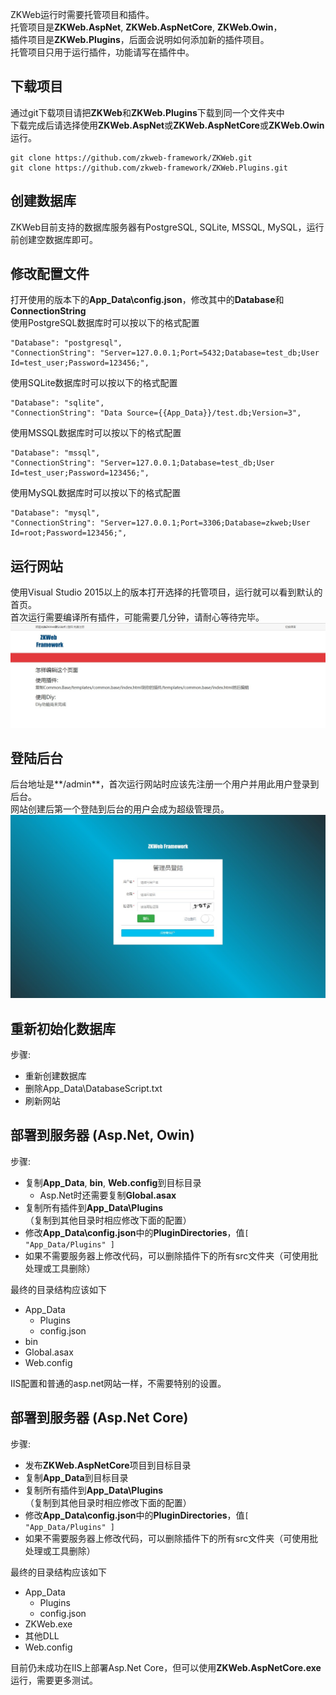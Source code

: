 ZKWeb运行时需要托管项目和插件。<br/>
托管项目是**ZKWeb.AspNet**, **ZKWeb.AspNetCore**, **ZKWeb.Owin**，<br/>
插件项目是**ZKWeb.Plugins**，后面会说明如何添加新的插件项目。<br/>
托管项目只用于运行插件，功能请写在插件中。<br/>

### <h2>下载项目</h2>

通过git下载项目请把**ZKWeb**和**ZKWeb.Plugins**下载到同一个文件夹中</br>
下载完成后请选择使用**ZKWeb.AspNet**或**ZKWeb.AspNetCore**或**ZKWeb.Owin**运行。</br>

```
git clone https://github.com/zkweb-framework/ZKWeb.git
git clone https://github.com/zkweb-framework/ZKWeb.Plugins.git
```

### <h2>创建数据库</h2>
ZKWeb目前支持的数据库服务器有PostgreSQL, SQLite, MSSQL, MySQL，运行前创建空数据库即可。</br>

### <h2>修改配置文件</h2>
打开使用的版本下的**App_Data\config.json**，修改其中的**Database**和**ConnectionString**<br />
使用PostgreSQL数据库时可以按以下的格式配置<br />
```
"Database": "postgresql",
"ConnectionString": "Server=127.0.0.1;Port=5432;Database=test_db;User Id=test_user;Password=123456;",
```
使用SQLite数据库时可以按以下的格式配置<br />
```
"Database": "sqlite",
"ConnectionString": "Data Source={{App_Data}}/test.db;Version=3",
```
使用MSSQL数据库时可以按以下的格式配置<br />
```
"Database": "mssql",
"ConnectionString": "Server=127.0.0.1;Database=test_db;User Id=test_user;Password=123456;",
```
使用MySQL数据库时可以按以下的格式配置<br />
```
"Database": "mysql",
"ConnectionString": "Server=127.0.0.1;Port=3306;Database=zkweb;User Id=root;Password=123456;",
```

### <h2>运行网站</h2>
使用Visual Studio 2015以上的版本打开选择的托管项目，运行就可以看到默认的首页。<br/>
首次运行需要编译所有插件，可能需要几分钟，请耐心等待完毕。
![a](../img/index.jpg)

### <h2>登陆后台</h2>
后台地址是**/admin**，首次运行网站时应该先注册一个用户并用此用户登录到后台。<br/>
网站创建后第一个登陆到后台的用户会成为超级管理员。
![a](../img/admin_login.jpg)

### <h2>重新初始化数据库</h2>
步骤:

- 重新创建数据库
- 删除App_Data\DatabaseScript.txt
- 刷新网站

### <h2>部署到服务器 (Asp.Net, Owin)</h2>
步骤:

- 复制**App_Data**, **bin**, **Web.config**到目标目录
  - Asp.Net时还需要复制**Global.asax**
- 复制所有插件到**App_Data\Plugins**（复制到其他目录时相应修改下面的配置）
- 修改**App_Data\config.json**中的**PluginDirectories**，值`[ "App_Data/Plugins" ]`
- 如果不需要服务器上修改代码，可以删除插件下的所有src文件夹（可使用批处理或工具删除）

最终的目录结构应该如下

- App_Data
	- Plugins
	- config.json
- bin
- Global.asax
- Web.config

IIS配置和普通的asp.net网站一样，不需要特别的设置。

### <h2>部署到服务器 (Asp.Net Core)</h2>
步骤:

- 发布**ZKWeb.AspNetCore**项目到目标目录
- 复制**App_Data**到目标目录
- 复制所有插件到**App_Data\Plugins**（复制到其他目录时相应修改下面的配置）
- 修改**App_Data\config.json**中的**PluginDirectories**，值`[ "App_Data/Plugins" ]`
- 如果不需要服务器上修改代码，可以删除插件下的所有src文件夹（可使用批处理或工具删除）

最终的目录结构应该如下

- App_Data
	- Plugins
	- config.json
- ZKWeb.exe
- 其他DLL
- Web.config

目前仍未成功在IIS上部署Asp.Net Core，但可以使用**ZKWeb.AspNetCore.exe**运行，需要更多测试。
